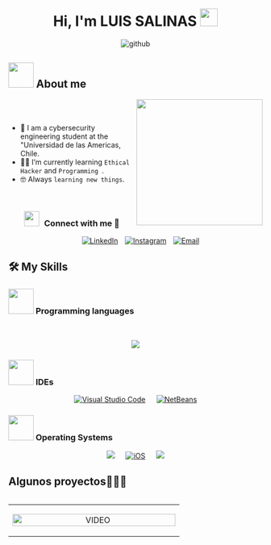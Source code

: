 <h1 align="center">Hi, I'm LUIS SALINAS <img src="https://media.giphy.com/media/hvRJCLFzcasrR4ia7z/giphy.gif" width="35"></h1>

<p align="center">
  <img src="https://github.com/CyberSutro/CyberSutro/assets/170475784/46e3cfde-bb0d-493e-bea0-7a68f0b20785" alt="github">
</p>

	
## <picture><img src = "https://github.com/7oSkaaa/7oSkaaa/blob/main/Images/about_me.gif?raw=true" width = 50px></picture> About me

<picture> <img align="right" src="https://github.com/7oSkaaa/7oSkaaa/blob/main/Images/Right_Side.gif?raw=true" width = 250px></picture>

<br><br>

- :school: I am a cybersecurity engineering student at the "Universidad de las Americas, Chile.
- :student: I’m currently learning `Ethical Hacker` and `Programming `.
- :nerd_face: Always `learning new things`.
<br/>
<h3 align="center" > <img src="https://media.giphy.com/media/iY8CRBdQXODJSCERIr/giphy.gif" width="30" height="30" style="margin-right: 10px;">Connect with me 🤝 </h3>

<p align="center">
  <div align="center" class="icons-social" style="margin-left: 10px;">
    <a style="margin-left: 10px;" target="_blank" href="https://www.linkedin.com/in/luis-salinas-vera-a17996266/">
      <img src="https://img.icons8.com/doodle/40/000000/linkedin--v2.png" alt="LinkedIn"></a>
    <a style="margin-left: 10px;" target="_blank" href="https://instagram.com/adan_salinasss">
      <img src="https://img.icons8.com/doodle/40/000000/instagram-new--v2.png" alt="Instagram"></a>
    <a style="margin-left: 10px;" href="mailto:salinas.licaf@gmail.com">
      <img src="https://img.icons8.com/doodle/40/000000/gmail--v2.png" alt="Email"></a>
  </div>
</p>


## 🛠️ My Skills

### <picture> <img src = "https://github.com/7oSkaaa/7oSkaaa/blob/main/Images/Programming_Languages.gif?raw=true" width = 50px>  </picture> Programming languages

<p align="center"> 
  &emsp; 
 <p align="center">
  <a href="https://skillicons.dev">
    <img src="https://skillicons.dev/icons?i=discord,github,java,py,mysql,r,wordpress" />
  </a>
</p>
	   
 ### <picture> <img src = "https://github.com/7oSkaaa/7oSkaaa/blob/main/Images/IDEs.gif?raw=true" width = 50px>  </picture> IDEs
<p align="center">
  &emsp;
  <a href="#"><img alt="Visual Studio Code" src="https://img.shields.io/badge/Visual%20Studio%20Code-0078d7.svg?style=plastic&logo=visual-studio-code&logoColor=white"></a>
  &emsp;
  <a href="#"><img alt="NetBeans" src="https://img.shields.io/badge/NetBeans-1B6AC6.svg?style=plastic&logo=apache-netbeans-ide&logoColor=white"></a>
  &emsp;
</p>

 ### <picture> <img src = "https://github.com/7oSkaaa/7oSkaaa/blob/main/Images/OS.gif?raw=true" width = 50px>  </picture> Operating Systems
 
<p align="center">
  &emsp;
    <a href="#"><img src="https://img.shields.io/badge/Linux-FCC624?style=plastic&logo=linux&logoColor=black"></a>
  &emsp;
  <a href="#"><img alt="iOS" src="https://img.shields.io/badge/iOS-000000?style=plastic&logo=ios&logoColor=white"></a>
  &emsp;
    <a href="#"><img src="https://img.shields.io/badge/Windows-0078D6?style=plastic&logo=windows&logoColor=white"></a>
  &emsp;

</p>
<div id="proyectos">
<h2 >Algunos proyectos👨🏻‍💻</h2>

<table align="left">
  <tr border="none">
    <td width="25%" align="center">
      <p align="center">
        <a href="https://escuelafutboluclosandes.cl/" title="Go to Source">
          <img align="center" width=100% src="https://escuelafutboluclosandes.cl/tu-imagen.jpg" alt="VIDEO" /> 
        </a>
      </p>
    </td>
  </tr>
</table>

    </p>       
</td>

	



